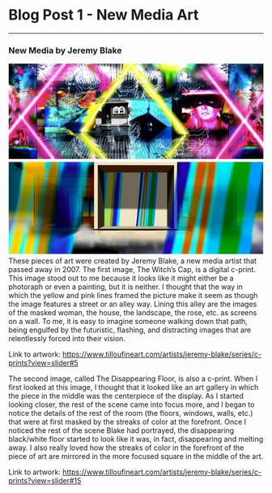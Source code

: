# Blog Post 1 - New Media Art
------

### New Media by Jeremy Blake
![Jeremy Blake](images/The_Witchs_Cap.png?raw=true "Jeremy Blake")
![Jeremy Blake](images/disappearing.png?raw=true "Jeremy Blake")
These pieces of art were created by Jeremy Blake, a new media artist that passed away in 2007. The first image, The Witch’s Cap, is a digital c-print. This image stood out to me because it looks like it might either be a photoraph or even a painting, but it is neither. I thought that the way in which the yellow and pink lines framed the picture make it seem as though the image features a street or an alley way. Lining this alley are the images of the masked woman, the house, the landscape, the rose, etc. as screens on a wall. To me, it is easy to imagine someone walking down that path, being engulfed by the futuristic, flashing, and distracting images that are relentlessly forced into their vision.

Link to artwork: https://www.tilloufineart.com/artists/jeremy-blake/series/c-prints?view=slider#5

The second image, called The Disappearing Floor, is also a c-print. When I first looked at this image, I thought that it looked like an art gallery in which the piece in the middle was the centerpiece of the display. As I started looking closer, the rest of the scene came into focus more, and I began to notice the details of the rest of the room (the floors, windows, walls, etc.) that were at first masked by the streaks of color at the forefront. Once I noticed the rest of the scene Blake had portrayed, the disappearing black/white floor started to look like it was, in fact, disappearing and melting away. I also really loved how the streaks of color in the forefront of the piece of art are mirrored in the more focused square in the middle of the art. 

Link to artwork: https://www.tilloufineart.com/artists/jeremy-blake/series/c-prints?view=slider#15